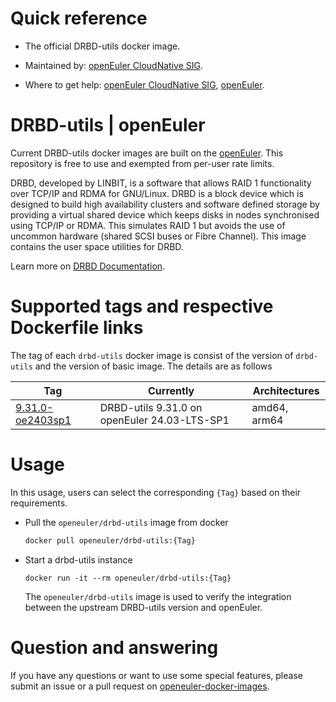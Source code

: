 # Quick reference

- The official DRBD-utils docker image.

- Maintained by: [openEuler CloudNative SIG](https://gitee.com/openeuler/cloudnative).

- Where to get help: [openEuler CloudNative SIG](https://gitee.com/openeuler/cloudnative), [openEuler](https://gitee.com/openeuler/community).

# DRBD-utils | openEuler
Current DRBD-utils docker images are built on the [openEuler](https://repo.openeuler.org/). This repository is free to use and exempted from per-user rate limits.

DRBD, developed by LINBIT, is a software that allows RAID 1 functionality over TCP/IP and RDMA for GNU/Linux. DRBD is a block device which is designed to build high availability clusters and software defined storage by providing a virtual shared device which keeps disks in nodes synchronised using TCP/IP or RDMA. This simulates RAID 1 but avoids the use of uncommon hardware (shared SCSI buses or Fibre Channel).
This image contains the user space utilities for DRBD.

Learn more on [DRBD Documentation](https://linbit.com/user-guides-and-product-documentation/).

# Supported tags and respective Dockerfile links
The tag of each `drbd-utils` docker image is consist of the version of `drbd-utils` and the version of basic image. The details are as follows

| Tag                                                                                                                                    | Currently                                    | Architectures |
|----------------------------------------------------------------------------------------------------------------------------------------|----------------------------------------------|---------------|
| [9.31.0-oe2403sp1](https://gitee.com/openeuler/openeuler-docker-images/blob/master/Storage/drbd-utils/9.31.0/24.03-lts-sp1/Dockerfile) | DRBD-utils 9.31.0 on openEuler 24.03-LTS-SP1 | amd64, arm64  |

# Usage
In this usage, users can select the corresponding `{Tag}` based on their requirements.

- Pull the `openeuler/drbd-utils` image from docker

	```bash
	docker pull openeuler/drbd-utils:{Tag}
	```

- Start a drbd-utils instance

    ```
    docker run -it --rm openeuler/drbd-utils:{Tag}
    ```
    The `openeuler/drbd-utils` image is used to verify the integration between the upstream DRBD-utils version and openEuler. 

# Question and answering
If you have any questions or want to use some special features, please submit an issue or a pull request on [openeuler-docker-images](https://gitee.com/openeuler/openeuler-docker-images).